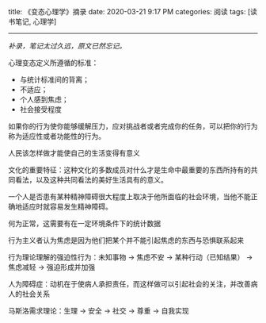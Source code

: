 title: 《变态心理学》摘录
date: 2020-03-21 9:17 PM
categories: 阅读
tags: [读书笔记, 心理学]

---

*补录，笔记太过久远，原文已然忘记。*

心理变态定义所遵循的标准：
* 与统计标准间的背离；
* 不适应；
* 个人感到焦虑；
* 社会接受程度

<!--more--> 

如果你的行为使你能够缓解压力，应对挑战者或者完成你的任务，可以把你的行为称为适应性或者功能性的行为。

人民该怎样做才能使自己的生活变得有意义

文化的重要特征：这种文化的多数成员对什么才是生命中最重要的东西所持有的共同看法，以及这种共同看法的美好生活具有的意义。

一个人是否患有某种精神障碍很大程度上取决于他所面临的社会环境，当他不能正确地适应时就容易发生精神障碍。

何为正常，这需要有在一定环境条件下的统计数据

行为主义者认为焦虑是因为他们把某个并不能引起焦虑的东西与恐惧联系起来

行为理论理解的强迫性行为：未知事物 -> 焦虑不安 -> 某种行动（已知结果） -> 焦虑减轻 -> 强迫形成并加强

人为障碍症：动机在于使病人承担责任，而这样做可以引起社会的关注，并改善病人的社会关系

马斯洛需求理论：生理 -> 安全 -> 社交 -> 尊重 -> 自我实现



